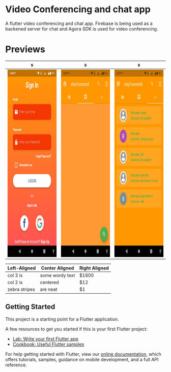 # Video Conferencing and chat app

A flutter video conferencing and chat app. 
Firebase is being used as a backened server for chat and Agora SDK is used for video conferencing.

# Previews
| s   | s   |  s  |
| ------------- | ------------- | --------------- |
|<img src="https://github.com/suyash-debug/Flutter-Video-Conferencing-and-Chat-app-using-firebase-/blob/master/ss/WhatsApp%20Image%202021-04-07%20at%204.19.39%20PM%20(4).jpeg" width="300" height="590"> | <img src="https://github.com/suyash-debug/Flutter-Video-Conferencing-and-Chat-app-using-firebase-/blob/master/ss/WhatsApp%20Image%202021-04-07%20at%204.19.39%20PM%20(5).jpeg" width="300" height="590"> | <img src="https://github.com/suyash-debug/Flutter-Video-Conferencing-and-Chat-app-using-firebase-/blob/master/ss/WhatsApp%20Image%202021-04-07%20at%204.19.39%20PM%20(2).jpeg" width="300" height="590"> || <img src="https://github.com/suyash-debug/Flutter-Video-Conferencing-and-Chat-app-using-firebase-/blob/master/ss/WhatsApp%20Image%202021-04-07%20at%204.19.39%20PM%20(1).jpeg" width="300" height="590"> | <img src="https://github.com/suyash-debug/Flutter-Video-Conferencing-and-Chat-app-using-firebase-/blob/master/ss/WhatsApp%20Image%202021-04-07%20at%204.19.39%20PM%20(1).jpeg" width="300" height="590"> | <img src="https://github.com/suyash-debug/Flutter-Video-Conferencing-and-Chat-app-using-firebase-/blob/master/ss/WhatsApp%20Image%202021-04-07%20at%204.19.39%20PM%20(1).jpeg" width="300" height="590">|


| Left-Aligned  | Center Aligned  | Right Aligned |
| ------------  |---------------  | -----         |
| col 3 is      | some wordy text | $1600 |
| col 2 is      | centered        |   $12 |
| zebra stripes | are neat        |    $1 |

## Getting Started

This project is a starting point for a Flutter application.

A few resources to get you started if this is your first Flutter project:

- [Lab: Write your first Flutter app](https://flutter.dev/docs/get-started/codelab)
- [Cookbook: Useful Flutter samples](https://flutter.dev/docs/cookbook)

For help getting started with Flutter, view our
[online documentation](https://flutter.dev/docs), which offers tutorials,
samples, guidance on mobile development, and a full API reference.
